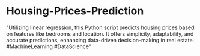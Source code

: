 # Housing-Prices-Prediction
"Utilizing linear regression, this Python script predicts housing prices based on features like bedrooms and location. It offers simplicity, adaptability, and accurate predictions, enhancing data-driven decision-making in real estate. #MachineLearning #DataScience"
